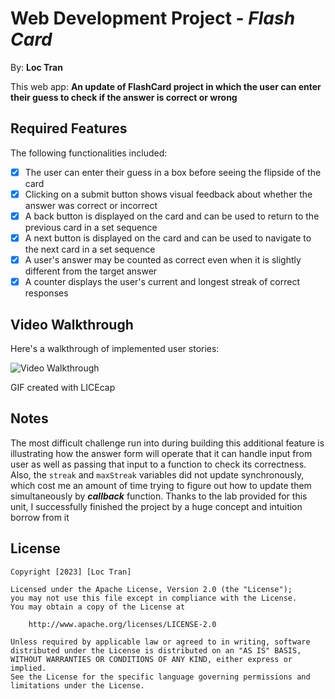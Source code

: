 # Web Development Project - *Flash Card*

By: **Loc Tran**

This web app: **An update of FlashCard project in which the user can enter their guess to check if the answer is correct or wrong**

## Required Features

The following functionalities included:

- [x] The user can enter their guess in a box before seeing the flipside of the card
- [x] Clicking on a submit button shows visual feedback about whether the answer was correct or incorrect
- [x] A back button is displayed on the card and can be used to return to the previous card in a set sequence
- [x] A next button is displayed on the card and can be used to navigate to the next card in a set sequence
- [x] A user's answer may be counted as correct even when it is slightly different from the target answer
- [x] A counter displays the user's current and longest streak of correct responses

## Video Walkthrough

Here's a walkthrough of implemented user stories:

<img src='https://imgur.com/uwZVoUj.gif' title='Video Walkthrough' width='' alt='Video Walkthrough' />

<!-- Replace this with whatever GIF tool you used! -->
GIF created with LICEcap
<!-- Recommended tools:
[Kap](https://getkap.co/) for macOS
[ScreenToGif](https://www.screentogif.com/) for Windows
[peek](https://github.com/phw/peek) for Linux. -->

## Notes

The most difficult challenge run into during building this additional feature is illustrating how the answer form will operate that it can handle input from user as well as passing that input to a function to check its correctness. Also, the `streak` and `maxStreak` variables did not update synchronously, which cost me an amount of time trying to figure out how to update them simultaneously by ***callback*** function. Thanks to the lab provided for this unit, I successfully finished the project by a huge concept and intuition borrow from it

## License

    Copyright [2023] [Loc Tran]

    Licensed under the Apache License, Version 2.0 (the "License");
    you may not use this file except in compliance with the License.
    You may obtain a copy of the License at

        http://www.apache.org/licenses/LICENSE-2.0

    Unless required by applicable law or agreed to in writing, software
    distributed under the License is distributed on an "AS IS" BASIS,
    WITHOUT WARRANTIES OR CONDITIONS OF ANY KIND, either express or implied.
    See the License for the specific language governing permissions and
    limitations under the License.
